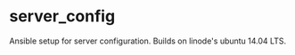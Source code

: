 server_config
=============

Ansible setup for server configuration. Builds on linode's ubuntu 14.04 LTS.
